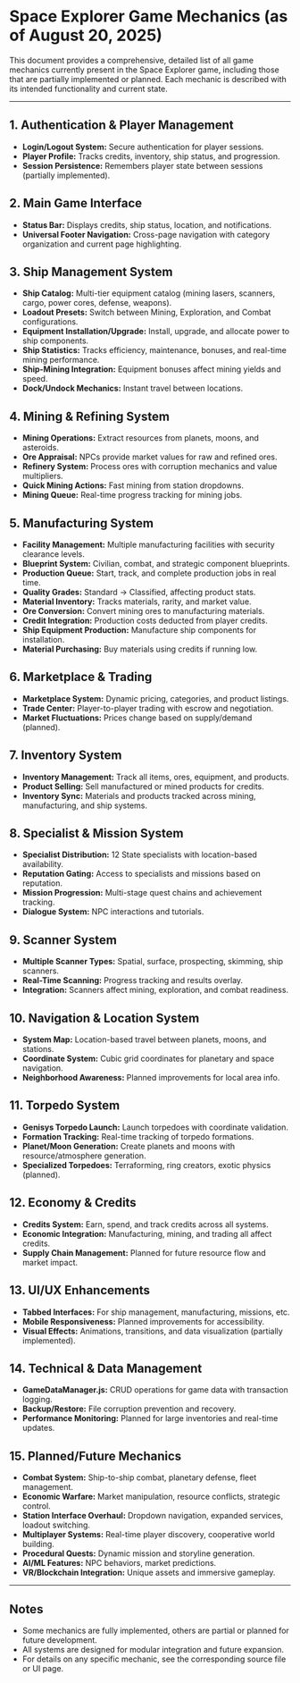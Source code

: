 # Space Explorer Game Mechanics (as of August 20, 2025)

This document provides a comprehensive, detailed list of all game mechanics currently present in the Space Explorer game, including those that are partially implemented or planned. Each mechanic is described with its intended functionality and current state.

---

## 1. Authentication & Player Management
- **Login/Logout System:** Secure authentication for player sessions.
- **Player Profile:** Tracks credits, inventory, ship status, and progression.
- **Session Persistence:** Remembers player state between sessions (partially implemented).

## 2. Main Game Interface
- **Status Bar:** Displays credits, ship status, location, and notifications.
- **Universal Footer Navigation:** Cross-page navigation with category organization and current page highlighting.

## 3. Ship Management System
- **Ship Catalog:** Multi-tier equipment catalog (mining lasers, scanners, cargo, power cores, defense, weapons).
- **Loadout Presets:** Switch between Mining, Exploration, and Combat configurations.
- **Equipment Installation/Upgrade:** Install, upgrade, and allocate power to ship components.
- **Ship Statistics:** Tracks efficiency, maintenance, bonuses, and real-time mining performance.
- **Ship-Mining Integration:** Equipment bonuses affect mining yields and speed.
- **Dock/Undock Mechanics:** Instant travel between locations.

## 4. Mining & Refining System
- **Mining Operations:** Extract resources from planets, moons, and asteroids.
- **Ore Appraisal:** NPCs provide market values for raw and refined ores.
- **Refinery System:** Process ores with corruption mechanics and value multipliers.
- **Quick Mining Actions:** Fast mining from station dropdowns.
- **Mining Queue:** Real-time progress tracking for mining jobs.

## 5. Manufacturing System
- **Facility Management:** Multiple manufacturing facilities with security clearance levels.
- **Blueprint System:** Civilian, combat, and strategic component blueprints.
- **Production Queue:** Start, track, and complete production jobs in real time.
- **Quality Grades:** Standard → Classified, affecting product stats.
- **Material Inventory:** Tracks materials, rarity, and market value.
- **Ore Conversion:** Convert mining ores to manufacturing materials.
- **Credit Integration:** Production costs deducted from player credits.
- **Ship Equipment Production:** Manufacture ship components for installation.
- **Material Purchasing:** Buy materials using credits if running low.

## 6. Marketplace & Trading
- **Marketplace System:** Dynamic pricing, categories, and product listings.
- **Trade Center:** Player-to-player trading with escrow and negotiation.
- **Market Fluctuations:** Prices change based on supply/demand (planned).

## 7. Inventory System
- **Inventory Management:** Track all items, ores, equipment, and products.
- **Product Selling:** Sell manufactured or mined products for credits.
- **Inventory Sync:** Materials and products tracked across mining, manufacturing, and ship systems.

## 8. Specialist & Mission System
- **Specialist Distribution:** 12 State specialists with location-based availability.
- **Reputation Gating:** Access to specialists and missions based on reputation.
- **Mission Progression:** Multi-stage quest chains and achievement tracking.
- **Dialogue System:** NPC interactions and tutorials.

## 9. Scanner System
- **Multiple Scanner Types:** Spatial, surface, prospecting, skimming, ship scanners.
- **Real-Time Scanning:** Progress tracking and results overlay.
- **Integration:** Scanners affect mining, exploration, and combat readiness.

## 10. Navigation & Location System
- **System Map:** Location-based travel between planets, moons, and stations.
- **Coordinate System:** Cubic grid coordinates for planetary and space navigation.
- **Neighborhood Awareness:** Planned improvements for local area info.

## 11. Torpedo System
- **Genisys Torpedo Launch:** Launch torpedoes with coordinate validation.
- **Formation Tracking:** Real-time tracking of torpedo formations.
- **Planet/Moon Generation:** Create planets and moons with resource/atmosphere generation.
- **Specialized Torpedoes:** Terraforming, ring creators, exotic physics (planned).

## 12. Economy & Credits
- **Credits System:** Earn, spend, and track credits across all systems.
- **Economic Integration:** Manufacturing, mining, and trading all affect credits.
- **Supply Chain Management:** Planned for future resource flow and market impact.

## 13. UI/UX Enhancements
- **Tabbed Interfaces:** For ship management, manufacturing, missions, etc.
- **Mobile Responsiveness:** Planned improvements for accessibility.
- **Visual Effects:** Animations, transitions, and data visualization (partially implemented).

## 14. Technical & Data Management
- **GameDataManager.js:** CRUD operations for game data with transaction logging.
- **Backup/Restore:** File corruption prevention and recovery.
- **Performance Monitoring:** Planned for large inventories and real-time updates.

## 15. Planned/Future Mechanics
- **Combat System:** Ship-to-ship combat, planetary defense, fleet management.
- **Economic Warfare:** Market manipulation, resource conflicts, strategic control.
- **Station Interface Overhaul:** Dropdown navigation, expanded services, loadout switching.
- **Multiplayer Systems:** Real-time player discovery, cooperative world building.
- **Procedural Quests:** Dynamic mission and storyline generation.
- **AI/ML Features:** NPC behaviors, market predictions.
- **VR/Blockchain Integration:** Unique assets and immersive gameplay.

---

## Notes
- Some mechanics are fully implemented, others are partial or planned for future development.
- All systems are designed for modular integration and future expansion.
- For details on any specific mechanic, see the corresponding source file or UI page.
